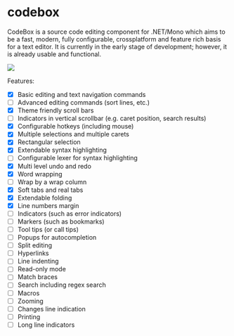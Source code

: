 # codebox
CodeBox is a source code editing component for .NET/Mono which aims to be a fast, modern,
fully configurable, crossplatform and feature rich basis for a text editor. It is currently in the
early stage of development; however, it is already usable and functional.

![](http://files.rsdn.org/16070/codebox.png)

Features:
* [X] Basic editing and text navigation commands
* [ ] Advanced editing commands (sort lines, etc.)
* [X] Theme friendly scroll bars
* [ ] Indicators in vertical scrollbar (e.g. caret position, search results)
* [X] Configurable hotkeys (including mouse)
* [X] Multiple selections and multiple carets
* [X] Rectangular selection
* [X] Extendable syntax highlighting
* [ ] Configurable lexer for syntax highlighting
* [X] Multi level undo and redo
* [X] Word wrapping
* [ ] Wrap by a wrap column
* [X] Soft tabs and real tabs
* [X] Extendable folding
* [X] Line numbers margin
* [ ] Indicators (such as error indicators)
* [ ] Markers (such as bookmarks)
* [ ] Tool tips (or call tips)
* [ ] Popups for autocompletion
* [ ] Split editing
* [ ] Hyperlinks
* [ ] Line indenting
* [ ] Read-only mode
* [ ] Match braces
* [ ] Search including regex search
* [ ] Macros
* [ ] Zooming
* [ ] Changes line indication
* [ ] Printing
* [ ] Long line indicators
